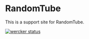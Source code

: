 # RandomTube
This is a support site for RandomTube.

[![wercker status](https://app.wercker.com/status/322bde403494404dd5551695c4116237/s "wercker status")](https://app.wercker.com/project/bykey/322bde403494404dd5551695c4116237)